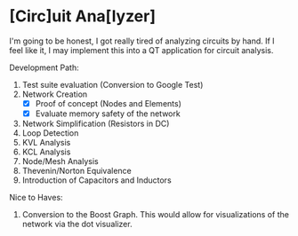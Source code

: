 # [Circ]uit Ana[lyzer] 
I'm going to be honest, I got really tired of analyzing circuits by hand. If I feel like it, I may implement this into a QT application for circuit analysis.

Development Path: 
1. Test suite evaluation (Conversion to Google Test)
2. Network Creation
   - [x] Proof of concept (Nodes and Elements)
   - [x] Evaluate memory safety of the network 
3. Network Simplification (Resistors in DC)
4. Loop Detection
5. KVL Analysis
6. KCL Analysis
7. Node/Mesh Analysis
8. Thevenin/Norton Equivalence
9. Introduction of Capacitors and Inductors

Nice to Haves:
1. Conversion to the Boost Graph. This would allow for visualizations of the network via the dot visualizer.